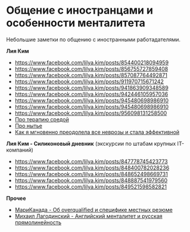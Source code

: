 # Общение с иностранцами и особенности менталитета #

Небольшие заметки по общению с иностранными работадателями.

**Лия Ким**
- https://www.facebook.com/lilya.kim/posts/854400218094959
- https://www.facebook.com/lilya.kim/posts/856755727859408
- https://www.facebook.com/lilya.kim/posts/857087764492871
- https://www.facebook.com/lilya.kim/posts/911970715671242
- https://www.facebook.com/lilya.kim/posts/941863909348589
- https://www.facebook.com/lilya.kim/posts/942446105957036
- https://www.facebook.com/lilya.kim/posts/945480698986910
- https://www.facebook.com/lilya.kim/posts/945480698986910
- https://www.facebook.com/lilya.kim/posts/956098131258500
- [Про терапию средой](https://www.facebook.com/lilya.kim/posts/945480698986910)
- [Про нытье](https://www.facebook.com/lilya.kim/posts/504755123059472)
- [Как я мгновенно преодолела все неврозы и стала эффективной](https://www.facebook.com/lilya.kim/posts/508998492635135)

**Лия Ким - Силиконовый дневник** (экскурсии по штабам крупных IT-компаний) 
- https://www.facebook.com/lilya.kim/posts/847778745423773
- https://www.facebook.com/lilya.kim/posts/848400782028236
- https://www.facebook.com/lilya.kim/posts/848652498669731
- https://www.facebook.com/lilya.kim/posts/848887541979560
- https://www.facebook.com/lilya.kim/posts/849521598582821

**Прочее**
- [МариКанада - Об overqualified и специфике местных резюме](https://t.me/maricanada/275)
- [Михаил Лагодинский - Английский менталитет и русская прямолинейность](https://m.facebook.com/story.php?story_fbid=10156004756533339&id=664278338)